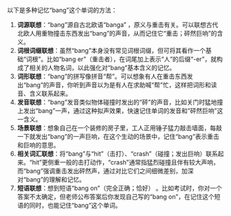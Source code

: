 以下是多种记忆“bang”这个单词的方法：
1. **词源联想**：“bang”源自古北欧语“banga” ，原义与重击有关。可以联想古代北欧人用重物撞击东西发出“bang”的声音，从而记住它“重击；砰然巨响”的含义。 
2. **词根词缀联想**：虽然“bang”本身没有常见词根词缀，但可将其看作一个基础“词根”。比如“bang er”（重击者），在词尾加上表示“人”的后缀“-er”，就构成了相关的人物名词，以此强化对“bang”基本含义的记忆。 
3. **词形联想**：“bang”的拼写像拼音“帮”。可以想象有人在重击东西发出“bang”的声音，你听到声音以为是有人在求助喊“帮”忙，这样把词形和读音、含义联系起来。 
4. **发音联想**：“bang”发音类似物体碰撞时发出的“砰”的声音，比如关门时猛地撞上发出“bang”一声，通过这种拟声效果，快速记住单词的发音和“砰然巨响”这一含义。 
5. **场景联想**：想象自己在一个装修的房子里，工人正用锤子猛力敲击墙面，每敲一下就发出“bang”的一声巨响，在这个生动的场景中，记住“bang”表示重击和巨响的意思。 
6. **相关词汇联想**：将“bang”与“hit”（击打）、“crash”（碰撞；发出巨响）联系起来。“hit”更侧重一般的击打动作，“crash”通常指猛烈碰撞且伴有较大声响，而“bang”强调重击发出砰然声，通过对比它们之间细微差别，加深对“bang”的理解和记忆。 
7. **短语联想**：想到短语“bang on”（完全正确；恰好） 。比如考试时，你对一个答案不太确定，但老师公布答案后你发现自己写的“bang on”，在记住这个短语的同时，也能记住“bang”这个单词。 